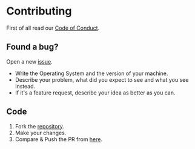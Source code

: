 # Contributing

First of all read our [Code of Conduct](CODE_OF_CONDUCT.md).

## Found a bug?

Open a new [issue](https://github.com/kataras/blocks/issues/new).
 * Write the Operating System and the version of your machine.
 * Describe your problem, what did you expect to see and what you see instead.
 * If it's a feature request, describe your idea as better as you can.

## Code

1. Fork the [repository](https://github.com/kataras/blocks).
2. Make your changes.
3. Compare & Push the PR from [here](https://github.com/kataras/blocks/compare).
